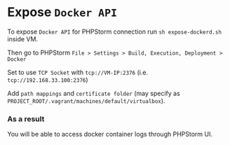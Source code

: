 # Expose `Docker API`
To expose `Docker API` for PHPStorm connection run `sh expose-dockerd.sh` inside VM.

Then go to PHPStorm `File > Settings > Build, Execution, Deployment > Docker`

Set to use `TCP Socket` with `tcp://VM-IP:2376` (i.e. `tcp://192.168.33.100:2376`)

Add `path mappings` and `certificate folder` (may specify as `PROJECT_ROOT/.vagrant/machines/default/virtualbox`). 

### As a result

You will be able to access docker container logs through PHPStorm UI.

